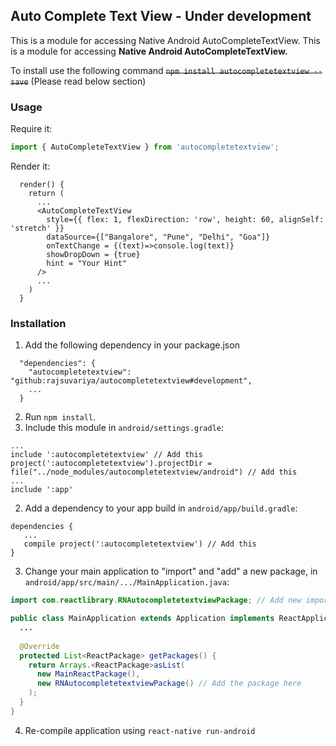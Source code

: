 ## Auto Complete Text View - Under development

This is a module for accessing Native Android AutoCompleteTextView.
This is a module for accessing **Native Android AutoCompleteTextView.**

To install use the following command
~~`npm install autocompletetextview --save`~~ (Please read below section)

### Usage
Require it:

```js
import { AutoCompleteTextView } from 'autocompletetextview';
```

Render it:
```
  render() {
    return (
      ...
      <AutoCompleteTextView
        style={{ flex: 1, flexDirection: 'row', height: 60, alignSelf: 'stretch' }}
        dataSource={["Bangalore", "Pune", "Delhi", "Goa"]}
        onTextChange = {(text)=>console.log(text)}
        showDropDown = {true}
        hint = "Your Hint"
      />
      ...
    )
  }
```

### Installation
1. Add the following dependency in your package.json
```
  "dependencies": {
    "autocompletetextview": "github:rajsuvariya/autocompletetextview#development",
    ...
  }
```
2. Run `npm install`.
3. Include this module in `android/settings.gradle`:

```
...
include ':autocompletetextview' // Add this
project(':autocompletetextview').projectDir = file("../node_modules/autocompletetextview/android") // Add this
...
include ':app'
```

2. Add a dependency to your app build in `android/app/build.gradle`:

```
dependencies {
   ...
   compile project(':autocompletetextview') // Add this
}
```

3. Change your main application to "import" and "add" a new package, in `android/app/src/main/.../MainApplication.java`:

```java
import com.reactlibrary.RNAutocompletetextviewPackage; // Add new import

public class MainApplication extends Application implements ReactApplication {
  ...
  
  @Override
  protected List<ReactPackage> getPackages() {
    return Arrays.<ReactPackage>asList(
      new MainReactPackage(),
      new RNAutocompletetextviewPackage() // Add the package here
    );
  }
}
```

4. Re-compile application using `react-native run-android`
